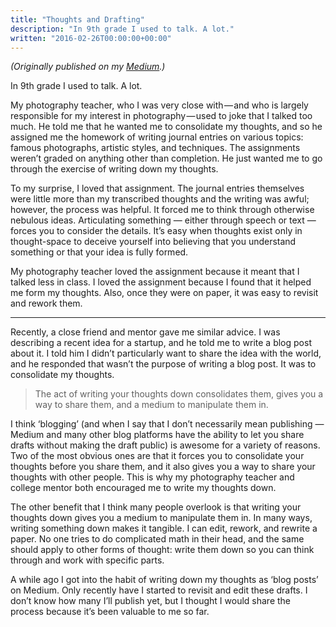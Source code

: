 ```yaml
---
title: "Thoughts and Drafting"
description: "In 9th grade I used to talk. A lot."
written: "2016-02-26T00:00:00+00:00"
---
```


_(Originally published on my [Medium](https://medium.com/@tomasreimers/thoughts-and-drafting-4983ff7572fb).)_

In 9th grade I used to talk. A lot.

My photography teacher, who I was very close with — and who is largely responsible for my interest in photography — used to joke that I talked too much. He told me that he wanted me to consolidate my thoughts, and so he assigned me the homework of writing journal entries on various topics: famous photographs, artistic styles, and techniques. The assignments weren’t graded on anything other than completion. He just wanted me to go through the exercise of writing down my thoughts.

To my surprise, I loved that assignment. The journal entries themselves were little more than my transcribed thoughts and the writing was awful; however, the process was helpful. It forced me to think through otherwise nebulous ideas. Articulating something — either through speech or text — forces you to consider the details. It’s easy when thoughts exist only in thought-space to deceive yourself into believing that you understand something or that your idea is fully formed.

My photography teacher loved the assignment because it meant that I talked less in class. I loved the assignment because I found that it helped me form my thoughts. Also, once they were on paper, it was easy to revisit and rework them.

---

Recently, a close friend and mentor gave me similar advice. I was describing a recent idea for a startup, and he told me to write a blog post about it. I told him I didn’t particularly want to share the idea with the world, and he responded that wasn’t the purpose of writing a blog post. It was to consolidate my thoughts.

> The act of writing your thoughts down consolidates them, gives you a way to share them, and a medium to manipulate them in.

I think ‘blogging’ (and when I say that I don’t necessarily mean publishing — Medium and many other blog platforms have the ability to let you share drafts without making the draft public) is awesome for a variety of reasons. Two of the most obvious ones are that it forces you to consolidate your thoughts before you share them, and it also gives you a way to share your thoughts with other people. This is why my photography teacher and college mentor both encouraged me to write my thoughts down.

The other benefit that I think many people overlook is that writing your thoughts down gives you a medium to manipulate them in. In many ways, writing something down makes it tangible. I can edit, rework, and rewrite a paper. No one tries to do complicated math in their head, and the same should apply to other forms of thought: write them down so you can think through and work with specific parts.

A while ago I got into the habit of writing down my thoughts as ‘blog posts’ on Medium. Only recently have I started to revisit and edit these drafts. I don’t know how many I’ll publish yet, but I thought I would share the process because it’s been valuable to me so far.
